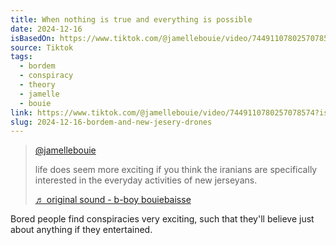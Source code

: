 ```yaml
---
title: When nothing is true and everything is possible
date: 2024-12-16
isBasedOn: https://www.tiktok.com/@jamellebouie/video/7449110780257078574?is_from_webapp=1&sender_device=pc&web_id=7268738952957675051
source: Tiktok
tags:
  - bordem
  - conspiracy
  - theory
  - jamelle
  - bouie
link: https://www.tiktok.com/@jamellebouie/video/7449110780257078574?is_from_webapp=1&sender_device=pc&web_id=7268738952957675051
slug: 2024-12-16-bordem-and-new-jesery-drones
---
```

<blockquote class="tiktok-embed" cite="https://www.tiktok.com/@jamellebouie/video/7449110780257078574" data-video-id="7449110780257078574" style="max-width: 605px;min-width: 325px;" > <section> <a target="_blank" title="@jamellebouie" href="https://www.tiktok.com/@jamellebouie?refer=embed">@jamellebouie</a> <p>life does seem more exciting if you think the iranians are specifically interested in the everyday activities of new jerseyans. </p> <a target="_blank" title="♬ original sound - b-boy bouiebaisse" href="https://www.tiktok.com/music/original-sound-7449110722849590059?refer=embed">♬ original sound - b-boy bouiebaisse</a> </section> </blockquote> <script async src="https://www.tiktok.com/embed.js"></script>

Bored people find conspiracies very exciting, such that they'll believe just about anything if they entertained.
